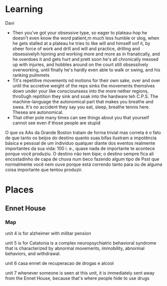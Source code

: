 # Learning

Davi
- Then you've got your obsessive type, so eager to plateau-hop he doesn't even know the word patient,m much less humble or slog, when he gets stalled at a plateau he tries to like will and himself oof it, by sheer force of work and drill and will and practice, drilling and obsessivelyh hjoning and working more and more as in franatically, and he overdoes it and gets hurt and prett soon he's all chronically messed up with injuries, and hobbles around on the court still obsessilvely overworking, until finally he's hardly even able to walk or swing, and his ranking pulmmets
- Tit's repetitive movements nd motions for their own sake, over and over  until the accretive weight of the reps sinks the movements themslves down under your like consciounsess into the more nether regions, thro0ugh repitition they sink and soak into the hardware teh C.P.S. The machine-language the autonomical part that makes you breathe and swea. It's no accident they say you eat, sleep, breathe tennis here. Thesea are autonomical. 
- That other pole many times can see things about you that yourself cannot see even if those people are stupid

O que os AAs da Grande Boston tratam de forma trivial mas correta é o fato de que tanto os
beijos do destino quanto suas bifas ilustram a impotência básica e pessoal de um indivíduo
qualquer diante dos eventos realmente importantes da sua vida:
100
i. e., quase nada de
importante te acontece porque você produziu. O destino não tem bipe; o destino sempre fica
ali encostadinho de capa de chuva num beco fazendo algum tipo de Psst que normalmente você
nem ouve porque está correndo tanto para ou de alguma coisa importante que tentou produzir.


# Places

## Ennet House

### Map

unit 4 is for alzheimer with militar pension

unit 5 is for Catatonia is a complex neuropsychiatric behavioral syndrome that is characterized by abnormal movements, immobility, abnormal behaviors, and withdrawal.

unit 6 casa ennet de recuperacao de drogas e alcool

unit 7 whenever someone is seen at this unit, it is immediately sent away from the Ennet House, because that's where people hide to use drugs